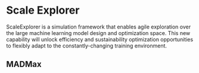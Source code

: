# Scale Explorer

ScaleExplorer is a simulation framework that enables agile exploration over the large machine learning model design and optimization space. This new capability will unlock efficiency and sustainability optimization opportunities to flexibly adapt to the constantly-changing training environment.

## MADMax
